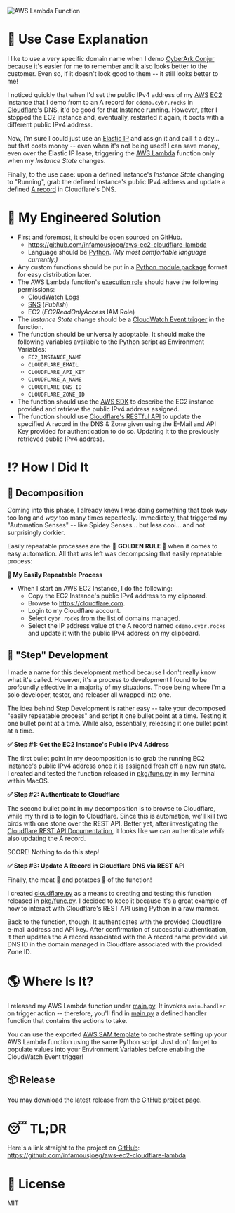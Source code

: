 ![AWS Lambda Function](https://joeco.de/assets/images/cdemoupdatecloudflare-screenshot.png)

# 📢 Use Case Explanation

I like to use a very specific domain name when I demo [CyberArk Conjur](https://conjur.org) because it's easier for me to remember and it also looks better to the customer.  Even so, if it doesn't look good to them -- it still looks better to me!

I noticed quickly that when I'd set the public IPv4 address of my [AWS](https://aws.amazon.com) [EC2](https://aws.amazon.com/ec2/) instance that I demo from to an A record for `cdemo.cybr.rocks` in [Cloudflare](https://cloudflare.com)'s DNS, it'd be good for that Instance running.  However, after I stopped the EC2 instance and, eventually, restarted it again, it boots with a different public IPv4 address.

Now, I'm sure I could just use an [Elastic IP](https://docs.aws.amazon.com/AWSEC2/latest/UserGuide/elastic-ip-addresses-eip.html) and assign it and call it a day... but that costs money -- even when it's not being used!  I can save money, even over the Elastic IP lease, triggering the [AWS Lambda](https://aws.amazon.com/lambda/) function only when my _Instance State_ changes.

Finally, to the use case: upon a defined Instance's _Instance State_ changing to "Running", grab the defined Instance's public IPv4 address and update a defined [A record](https://support.dnsimple.com/articles/a-record/) in Cloudflare's DNS.  

# 🤖 My Engineered Solution

* First and foremost, it should be open sourced on GitHub.
  * <https://github.com/infamousjoeg/aws-ec2-cloudflare-lambda>
  * Language should be [Python](https://www.python.org/). _(My most comfortable language currently.)_
* Any custom functions should be put in a [Python module package](https://docs.python.org/2/tutorial/modules.html) format for easy distribution later.
* The AWS Lambda function's [execution role](https://docs.aws.amazon.com/lambda/latest/dg/intro-permission-model.html#lambda-intro-execution-role) should have the following permissions:
  * [CloudWatch Logs](https://docs.aws.amazon.com/AmazonCloudWatch/latest/logs/WhatIsCloudWatchLogs.html)
  * [SNS](https://aws.amazon.com/sns/) (_Publish_)
  * EC2 (_EC2ReadOnlyAccess_ IAM Role)
* The _Instance State_ change should be a [CloudWatch Event trigger](https://docs.aws.amazon.com/AmazonCloudWatch/latest/events/Create-CloudWatch-Events-Rule.html) in the function.
* The function should be universally adoptable.  It should make the following variables available to the Python script as Environment Variables:
  * `EC2_INSTANCE_NAME`
  * `CLOUDFLARE_EMAIL`
  * `CLOUDFLARE_API_KEY`
  * `CLOUDFLARE_A_NAME`
  * `CLOUDFLARE_DNS_ID`
  * `CLOUDFLARE_ZONE_ID`
* The function should use the [AWS SDK](https://aws.amazon.com/sdk-for-python/) to describe the EC2 instance provided and retrieve the public IPv4 address assigned.
* The function should use [Cloudflare's RESTful API](https://api.cloudflare.com/) to update the specified A record in the DNS & Zone given using the E-Mail and API Key provided for authentication to do so.  Updating it to the previously retrieved public IPv4 address.

# ⁉️ How I Did It

## 🧟‍ Decomposition

Coming into this phase, I already knew I was doing something that took _way_ too long and  _way_ too many times repeatedly.  Immediately, that triggered my "Automation Senses" -- like Spidey Senses... but less cool... and not surprisingly dorkier.

Easily repeatable processes are the 🏅 **GOLDEN RULE 🏅** when it comes to easy automation.  All that was left was decomposing that easily repeatable process:

**🔁 My Easily Repeatable Process**

* When I start an AWS EC2 Instance, I do the following:
  * Copy the EC2 Instance's public IPv4 address to my clipboard.
  * Browse to <https://cloudflare.com>.
  * Login to my Cloudflare account.
  * Select `cybr.rocks` from the list of domains managed.
  * Select the IP address value of the A record named `cdemo.cybr.rocks` and update it with the public IPv4 address on my clipboard.
  
## 👟 "Step" Development

I made a name for this development method because I don't really know what it's called.  However, it's a process to development I found to be profoundly effective in a majority of my situations.  Those being where I'm a solo developer, tester, and releaser all wrapped into one.

The idea behind Step Development is rather easy -- take your decomposed "easily repeatable process" and script it one bullet point at a time.  Testing it one bullet point at a time.  While also, essentially, releasing it one bullet point at a time.

**✅ Step #1: Get the EC2 Instance's Public IPv4 Address**

The first bullet point in my decomposition is to grab the running EC2 instance's public IPv4 address once it is assigned fresh off a new run state.  I created and tested the function released in [pkg/func.py](https://github.com/infamousjoeg/aws-ec2-cloudflare-lambda/blob/master/pkg/func.py#L8) in my Terminal within MacOS.

**✅ Step #2: Authenticate to Cloudflare**

The second bullet point in my decomposition is to browse to Cloudflare, while my third is to login to Cloudflare.  Since this is automation, we'll kill two birds with one stone over the REST API.  Better yet, after investigating the [Cloudflare REST API Documentation](https://api.cloudflare.com/), it looks like we can authenticate _while_ also updating the A record.  

SCORE!  Nothing to do this step!

**✅ Step #3: Update A Record in Cloudflare DNS via REST API**

Finally, the meat 🥩 and potatoes 🥔 of the function!

I created [cloudflare.py](https://github.com/infamousjoeg/aws-ec2-cloudflare-lambda/blob/master/cloudflare.py) as a means to creating and testing this function released in [pkg/func.py](https://github.com/infamousjoeg/aws-ec2-cloudflare-lambda/blob/master/pkg/func.py#L8).  I decided to keep it because it's a great example of how to interact with Cloudflare's REST API using Python in a raw manner.

Back to the function, though.  It authenticates with the provided Cloudflare e-mail address and API key.  After confirmation of successful authentication, it then updates the A record associated with the A record name provided via DNS ID in the domain managed in Cloudflare associated with the provided Zone ID.

# 🌎 Where Is It?

I released my AWS Lambda function under [main.py](https://github.com/infamousjoeg/aws-ec2-cloudflare-lambda/blob/master/main.py).  It invokes  `main.handler` on trigger action -- therefore, you'll find in [main.py](https://github.com/infamousjoeg/aws-ec2-cloudflare-lambda/blob/master/main.py) a defined handler function that contains the actions to take.

You can use the exported [AWS SAM template](https://docs.aws.amazon.com/lambda/latest/dg/serverless_app.html) to orchestrate setting up your AWS Lambda function using the same Python script.  Just don't forget to populate values into your Environment Variables before enabling the CloudWatch Event trigger!

## 📦 Release

You may download the latest release from the [GitHub project page](https://github.com/infamousjoeg/aws-ec2-cloudflare-lambda/releases).

# 😴 TL;DR

Here's a link straight to the project on [GitHub](https://github.com): <https://github.com/infamousjoeg/aws-ec2-cloudflare-lambda>

# 🎫 License

MIT
